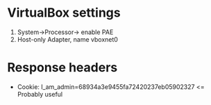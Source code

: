 # VirtualBox settings
1. System->Processor-> enable PAE
2. Host-only Adapter, name vboxnet0

# Response headers
* Cookie: I_am_admin=68934a3e9455fa72420237eb05902327 <= Probably useful
